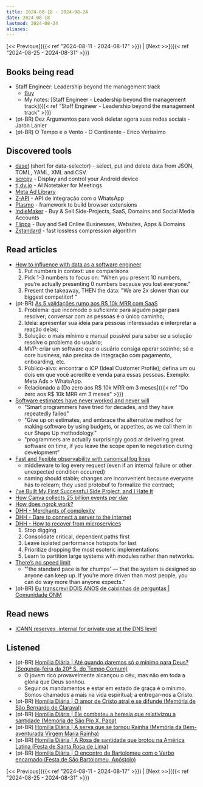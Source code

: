```yaml
---
title: 2024-08-18 - 2024-08-24
date: 2024-08-18
lastmod: 2024-08-24
aliases:
---
```


[<< Previous]({{< ref "2024-08-11 - 2024-08-17" >}}) | [Next >>]({{< ref "2024-08-25 - 2024-08-31" >}})

## Books being read
- Staff Engineer: Leadership beyond the management track
	- [Buy](https://staffeng.com/book)
	- My notes: [Staff Engineer - Leadership beyond the management track]({{< ref "Staff Engineer - Leadership beyond the management track" >}})
- (pt-BR) Dez Argumentos para você deletar agora suas redes sociais - Jaron Lanier
- (pt-BR) O Tempo e o Vento - O Continente - Erico Verissimo

## Discovered tools
- [dasel](https://github.com/TomWright/dasel) (short for data-selector) -
  select, put and delete data from JSON, TOML, YAML, XML and CSV.
- [scrcpy](https://github.com/Genymobile/scrcpy) - Display and control your
  Android device
- [tl;dv.io](https://tldv.io/) - AI Notetaker for Meetings
- [Meta Ad Library](https://web.facebook.com/ads/library/)
- [Z-API](https://www.z-api.io/) - API de integração com o WhatsApp
- [Plasmo](https://github.com/PlasmoHQ/plasmo) - framework to build browser
  extensions
- [IndieMaker](https://indiemaker.co/) - Buy & Sell Side-Projects, SaaS,
  Domains and Social Media Accounts
- [Flippa](https://flippa.com/) - Buy and Sell Online Businesses, Websites,
  Apps & Domains
- [Zstandard](https://github.com/facebook/zstd) - fast lossless compression
  algorithm

## Read articles
- [How to influence with data as a software engineer](https://open.substack.com/pub/highgrowthengineer/p/influence-with-data-as-an-engineer)
    1. Put numbers in context: use comparisons
    2. Pick 1-3 numbers to focus on: "When you present 10 numbers, you’re
       actually presenting 0 numbers because you lost everyone."
    3. Present the takeaway, THEN the data: "We are 2x slower than our biggest
       competitor! <then the chart>"
- (pt-BR) [As 5 validações rumo aos R$ 10k MRR com SaaS](https://moacirmoda.substack.com/p/as-5-validacoes-rumo-aos-r-10k-mrr)
    1. Problema: que incomode o suficiente para alguém pagar para resolver;
       conversar com as pessoas é o único caminho;
    2. Ideia: apresentar sua ideia para pessoas interessadas e interpretar a
       reação delas;
    3. Solução: o mais mínimo e manual possível para saber se a solução resolve
       o problema do usuário;
    4. MVP: criar um software que o usuário consiga operar sozinho; só o core
       business, não precisa de integração com pagamento, onboarding, etc.
    5. Público-alvo: encontrar o ICP (Ideal Customer Profile); defina um ou dois
       em que você acredite e venda para essas pessoas. Exemplo: Meta Ads > WhatsApp.
    - Relacionado a [Do zero aos R$ 10k MRR em 3 meses]({{< ref "Do zero aos R$ 10k MRR em 3 meses" >}})
- [Software estimates have never worked and never will](https://world.hey.com/dhh/software-estimates-have-never-worked-and-never-will-a41a9c71)
    * "Smart programmers have tried for decades, and they have repeatedly failed"
    * "Give up on estimates, and embrace the alternative method for making
      software by using budgets, or appetites, as we call them in our Shape Up
      methodology."
    * "programmers are actually surprisingly good at delivering great software
      on time, if you leave the scope open to negotiation during development"
- [Fast and flexible observability with canonical log lines](https://stripe.com/blog/canonical-log-lines)
    * middleware to log every request (even if an internal failure or other
      unexpected condition occurred)
    * naming should stable; changes are inconvenient because everyone has to
      relearn; they used protobuf to formalize the contract;
- [I've Built My First Successful Side Project, and I Hate It](https://switowski.com/blog/i-have-built-my-first-successful-side-project-and-i-hate-it/)
- [How Canva collects 25 billion events per day](https://www.canva.dev/blog/engineering/product-analytics-event-collection/)
- [How does ngrok work?](https://ngrok.com/docs/how-ngrok-works/)
- [DHH - Merchants of complexity](https://world.hey.com/dhh/merchants-of-complexity-4851301b)
- [DHH - Dare to connect a server to the internet](https://world.hey.com/dhh/dare-to-connect-a-server-to-the-internet-01d25a07)
- [DHH - How to recover from microservices](https://world.hey.com/dhh/how-to-recover-from-microservices-ce3803cc)
    1) Stop digging
    2) Consolidate critical, dependent paths first
    3) Leave isolated performance hotspots for last
    4) Prioritize dropping the most esoteric implementations
    5) Learn to partition large systems with modules rather than networks.
- [There’s no speed limit](https://sive.rs/kimo)
    * "'the standard pace is for chumps' — that the system is designed so
      anyone can keep up. If you’re more driven than most people, you can do
      way more than anyone expects."
- (pt-BR) [Eu transcrevi DOIS ANOS de caixinhas de perguntas | Comunidade ONM](https://comunidade.onovomercado.com/c/trafego-organico/eu-transcrevi-dois-anos-de-caixinhas-de-perguntas)

## Read news
- [ICANN reserves .internal for private use at the DNS level](https://www.theregister.com/2024/08/08/dot_internal_ratified/)

## Listened
- (pt-BR) [Homilia Diária | Até quando daremos só o mínimo para Deus? (Segunda-feira da 20ª S. do Tempo Comum)](https://www.youtube.com/watch?v=2GFV5NuYkW4)
    * O jovem rico provavelmente alcançou o céu, mas não em toda a glória que
      Deus sonhou.
    * Seguir os mandamentos e estar em estado de graça é o mínimo. Somos
      chamados a mais na vida espiritual; a entregar-nos a Cristo.
- (pt-BR) [Homilia Diária | O amor de Cristo atrai e se difunde (Memória de São Bernardo de Claraval)](https://www.youtube.com/watch?v=9FvMGrvbEzw)
- (pt-BR) [Homilia Diária | Ele combateu a heresia que relativizou a santidade (Memória de São Pio X, Papa)](https://www.youtube.com/watch?v=si018NkQM6w)
- (pt-BR) [Homilia Diária | A serva que se tornou Rainha (Memória da Bem-aventurada Virgem Maria Rainha)](https://www.youtube.com/watch?v=NhnOXhkU94g)
- (pt-BR) [Homilia Diária | A Rosa de santidade que brotou na América Latina (Festa de Santa Rosa de Lima)](https://www.youtube.com/watch?v=82rrb8bVQ4I)
- (pt-BR) [Homilia Diária | O encontro de Bartolomeu com o Verbo encarnado (Festa de São Bartolomeu, Apóstolo)](https://www.youtube.com/watch?v=-67bLJGrwqk)

[<< Previous]({{< ref "2024-08-11 - 2024-08-17" >}}) | [Next >>]({{< ref "2024-08-25 - 2024-08-31" >}})

